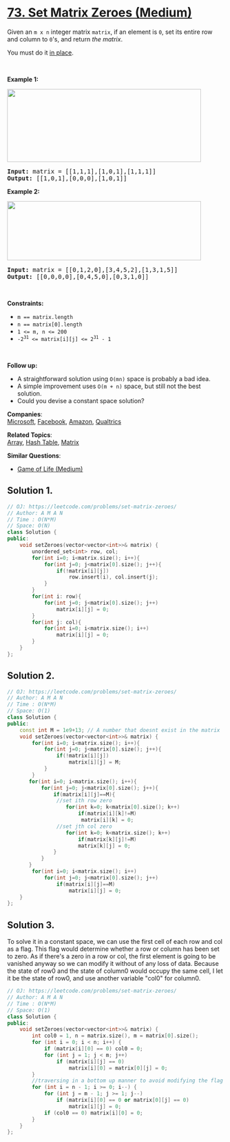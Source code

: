 # [73. Set Matrix Zeroes (Medium)](https://leetcode.com/problems/set-matrix-zeroes/)

<p>Given an <code>m x n</code> integer matrix <code>matrix</code>, if an element is <code>0</code>, set its entire row and column to <code>0</code>'s, and return <em>the matrix</em>.</p>

<p>You must do it <a href="https://en.wikipedia.org/wiki/In-place_algorithm" target="_blank">in place</a>.</p>

<p>&nbsp;</p>
<p><strong>Example 1:</strong></p>
<img alt="" src="https://assets.leetcode.com/uploads/2020/08/17/mat1.jpg" style="width: 450px; height: 169px;">
<pre><strong>Input:</strong> matrix = [[1,1,1],[1,0,1],[1,1,1]]
<strong>Output:</strong> [[1,0,1],[0,0,0],[1,0,1]]
</pre>

<p><strong>Example 2:</strong></p>
<img alt="" src="https://assets.leetcode.com/uploads/2020/08/17/mat2.jpg" style="width: 450px; height: 137px;">
<pre><strong>Input:</strong> matrix = [[0,1,2,0],[3,4,5,2],[1,3,1,5]]
<strong>Output:</strong> [[0,0,0,0],[0,4,5,0],[0,3,1,0]]
</pre>

<p>&nbsp;</p>
<p><strong>Constraints:</strong></p>

<ul>
	<li><code>m == matrix.length</code></li>
	<li><code>n == matrix[0].length</code></li>
	<li><code>1 &lt;= m, n &lt;= 200</code></li>
	<li><code>-2<sup>31</sup> &lt;= matrix[i][j] &lt;= 2<sup>31</sup> - 1</code></li>
</ul>

<p>&nbsp;</p>
<p><strong>Follow up:</strong></p>

<ul>
	<li>A straightforward solution using <code>O(mn)</code> space is probably a bad idea.</li>
	<li>A simple improvement uses <code>O(m + n)</code> space, but still not the best solution.</li>
	<li>Could you devise a constant space solution?</li>
</ul>


**Companies**:  
[Microsoft](https://leetcode.com/company/microsoft), [Facebook](https://leetcode.com/company/facebook), [Amazon](https://leetcode.com/company/amazon), [Qualtrics](https://leetcode.com/company/qualtrics)

**Related Topics**:  
[Array](https://leetcode.com/tag/array/), [Hash Table](https://leetcode.com/tag/hash-table/), [Matrix](https://leetcode.com/tag/matrix/)

**Similar Questions**:
* [Game of Life (Medium)](https://leetcode.com/problems/game-of-life/)

## Solution 1.

```cpp
// OJ: https://leetcode.com/problems/set-matrix-zeroes/
// Author: A M A N
// Time : O(N*M)
// Space: O(N)
class Solution {
public:
    void setZeroes(vector<vector<int>>& matrix) {
        unordered_set<int> row, col;
        for(int i=0; i<matrix.size(); i++){
            for(int j=0; j<matrix[0].size(); j++){
                if(!matrix[i][j])
                    row.insert(i), col.insert(j);
            }
        }
        for(int i: row){
            for(int j=0; j<matrix[0].size(); j++)
                matrix[i][j] = 0;
        }
        for(int j: col){
            for(int i=0; i<matrix.size(); i++)
                matrix[i][j] = 0;
        }
    }
};
```


## Solution 2. 

```cpp
// OJ: https://leetcode.com/problems/set-matrix-zeroes/
// Author: A M A N
// Time : O(N*M)
// Space: O(1)
class Solution {
public:
    const int M = 1e9+13; // A number that doesnt exist in the matrix
    void setZeroes(vector<vector<int>>& matrix) {
        for(int i=0; i<matrix.size(); i++){
            for(int j=0; j<matrix[0].size(); j++){
                if(!matrix[i][j])
                    matrix[i][j] = M;
            }
        }
       for(int i=0; i<matrix.size(); i++){
           for(int j=0; j<matrix[0].size(); j++){
               if(matrix[i][j]==M){
                //set ith row zero
                   for(int k=0; k<matrix[0].size(); k++)
                       if(matrix[i][k]!=M)
                        matrix[i][k] = 0;
                //set jth col zero
                   for(int k=0; k<matrix.size(); k++)
                       if(matrix[k][j]!=M)
                       matrix[k][j] = 0;
               }
           }
       }
        for(int i=0; i<matrix.size(); i++)
            for(int j=0; j<matrix[0].size(); j++)
                if(matrix[i][j]==M)
                    matrix[i][j] = 0;
    }
};
```

## Solution 3.

To solve it in a constant space, we can use the first cell of each row and col as a flag.
This flag would determine whether a row or column has been set to zero.
As if there's a zero in a row or col, the first element is going to be vanished anyway so we can modify it without of any loss of data. 
Because the state of row0 and the state of column0 would occupy the same cell, I let it be the state of row0, and use another variable "col0" for column0.
```cpp
// OJ: https://leetcode.com/problems/set-matrix-zeroes/
// Author: A M A N
// Time : O(N*M)
// Space: O(1)
class Solution {
public:
    void setZeroes(vector<vector<int>>& matrix) {
        int col0 = 1, n = matrix.size(), m = matrix[0].size();
        for (int i = 0; i < n; i++) {
            if (matrix[i][0] == 0) col0 = 0;
            for (int j = 1; j < m; j++)
                if (matrix[i][j] == 0)
                    matrix[i][0] = matrix[0][j] = 0;
        }
        //traversing in a bottom up manner to avoid modifying the flag values without even using it 
        for (int i = n - 1; i >= 0; i--) {
            for (int j = m - 1; j >= 1; j--)
                if (matrix[i][0] == 0 or matrix[0][j] == 0)
                    matrix[i][j] = 0;
            if (col0 == 0) matrix[i][0] = 0;
        }
    }
};
```